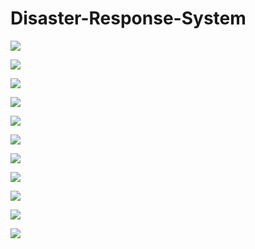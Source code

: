 # Disaster-Response-System

![](screenshots/1_login.png)

![](screenshots/2_login.png)

![](screenshots/3_Report_page.png)

![](screenshots/4_Report_page.png)

![](screenshots/5_assessment_page.png)

![](screenshots/6_assessment_page.png)

![](screenshots/7_action_page.png)

![](screenshots/8_action_page.png)

![](screenshots/9_response_team.png)

![](screenshots/10_department.png)

![](screenshots/11_dashboard.png)


